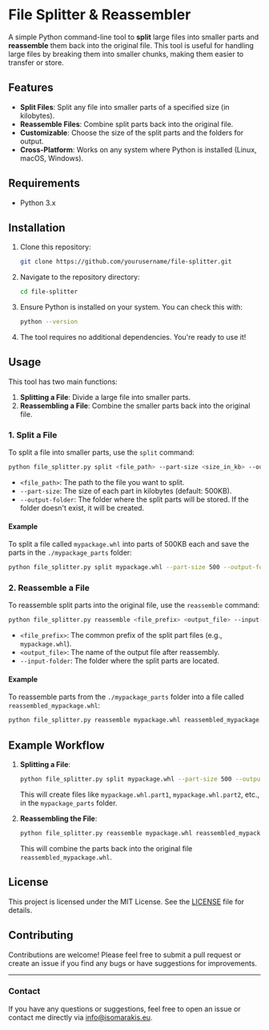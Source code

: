 # File Splitter & Reassembler

A simple Python command-line tool to **split** large files into smaller parts and **reassemble** them back into the original file. This tool is useful for handling large files by breaking them into smaller chunks, making them easier to transfer or store.

## Features

- **Split Files**: Split any file into smaller parts of a specified size (in kilobytes).
- **Reassemble Files**: Combine split parts back into the original file.
- **Customizable**: Choose the size of the split parts and the folders for output.
- **Cross-Platform**: Works on any system where Python is installed (Linux, macOS, Windows).

## Requirements

- Python 3.x

## Installation

1. Clone this repository:

    ```bash
    git clone https://github.com/yourusername/file-splitter.git
    ```

2. Navigate to the repository directory:

    ```bash
    cd file-splitter
    ```

3. Ensure Python is installed on your system. You can check this with:

    ```bash
    python --version
    ```

4. The tool requires no additional dependencies. You're ready to use it!

## Usage

This tool has two main functions:
1. **Splitting a File**: Divide a large file into smaller parts.
2. **Reassembling a File**: Combine the smaller parts back into the original file.

### 1. Split a File

To split a file into smaller parts, use the `split` command:

```bash
python file_splitter.py split <file_path> --part-size <size_in_kb> --output-folder <output_folder>
```

- `<file_path>`: The path to the file you want to split.
- `--part-size`: The size of each part in kilobytes (default: 500KB).
- `--output-folder`: The folder where the split parts will be stored. If the folder doesn't exist, it will be created.

#### Example

To split a file called `mypackage.whl` into parts of 500KB each and save the parts in the `./mypackage_parts` folder:

```bash
python file_splitter.py split mypackage.whl --part-size 500 --output-folder ./mypackage_parts
```

### 2. Reassemble a File

To reassemble split parts into the original file, use the `reassemble` command:

```bash
python file_splitter.py reassemble <file_prefix> <output_file> --input-folder <input_folder>
```

- `<file_prefix>`: The common prefix of the split part files (e.g., `mypackage.whl`).
- `<output_file>`: The name of the output file after reassembly.
- `--input-folder`: The folder where the split parts are located.

#### Example

To reassemble parts from the `./mypackage_parts` folder into a file called `reassembled_mypackage.whl`:

```bash
python file_splitter.py reassemble mypackage.whl reassembled_mypackage.whl --input-folder ./mypackage_parts
```

## Example Workflow

1. **Splitting a File**:
    ```bash
    python file_splitter.py split mypackage.whl --part-size 500 --output-folder ./mypackage_parts
    ```

    This will create files like `mypackage.whl.part1`, `mypackage.whl.part2`, etc., in the `mypackage_parts` folder.

2. **Reassembling the File**:
    ```bash
    python file_splitter.py reassemble mypackage.whl reassembled_mypackage.whl --input-folder ./mypackage_parts
    ```

    This will combine the parts back into the original file `reassembled_mypackage.whl`.

## License

This project is licensed under the MIT License. See the [LICENSE](LICENSE) file for details.

## Contributing

Contributions are welcome! Please feel free to submit a pull request or create an issue if you find any bugs or have suggestions for improvements.

---

### Contact

If you have any questions or suggestions, feel free to open an issue or contact me directly via info@isomarakis.eu.
